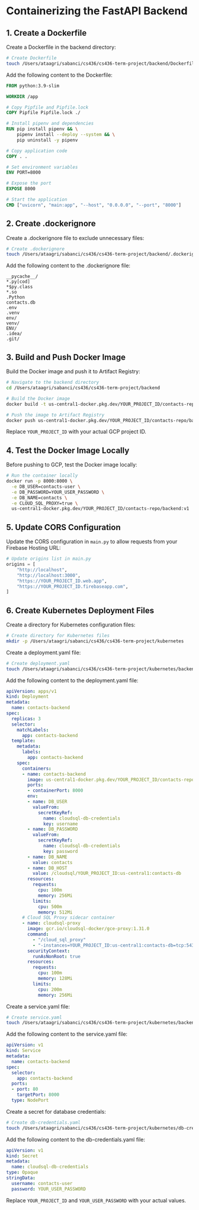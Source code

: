 # Containerizing the FastAPI Backend

## 1. Create a Dockerfile

Create a Dockerfile in the backend directory:

```bash
# Create Dockerfile
touch /Users/ataagri/sabanci/cs436/cs436-term-project/backend/Dockerfile
```

Add the following content to the Dockerfile:

```dockerfile
FROM python:3.9-slim

WORKDIR /app

# Copy Pipfile and Pipfile.lock
COPY Pipfile Pipfile.lock ./

# Install pipenv and dependencies
RUN pip install pipenv && \
    pipenv install --deploy --system && \
    pip uninstall -y pipenv

# Copy application code
COPY . .

# Set environment variables
ENV PORT=8000

# Expose the port
EXPOSE 8000

# Start the application
CMD ["uvicorn", "main:app", "--host", "0.0.0.0", "--port", "8000"]
```

## 2. Create .dockerignore

Create a .dockerignore file to exclude unnecessary files:

```bash
# Create .dockerignore
touch /Users/ataagri/sabanci/cs436/cs436-term-project/backend/.dockerignore
```

Add the following content to the .dockerignore file:

```
__pycache__/
*.py[cod]
*$py.class
*.so
.Python
contacts.db
.env
.venv
env/
venv/
ENV/
.idea/
.git/
```

## 3. Build and Push Docker Image

Build the Docker image and push it to Artifact Registry:

```bash
# Navigate to the backend directory
cd /Users/ataagri/sabanci/cs436/cs436-term-project/backend

# Build the Docker image
docker build -t us-central1-docker.pkg.dev/YOUR_PROJECT_ID/contacts-repo/backend:v1 .

# Push the image to Artifact Registry
docker push us-central1-docker.pkg.dev/YOUR_PROJECT_ID/contacts-repo/backend:v1
```

Replace `YOUR_PROJECT_ID` with your actual GCP project ID.

## 4. Test the Docker Image Locally

Before pushing to GCP, test the Docker image locally:

```bash
# Run the container locally
docker run -p 8000:8000 \
  -e DB_USER=contacts-user \
  -e DB_PASSWORD=YOUR_USER_PASSWORD \
  -e DB_NAME=contacts \
  -e CLOUD_SQL_PROXY=true \
  us-central1-docker.pkg.dev/YOUR_PROJECT_ID/contacts-repo/backend:v1
```

## 5. Update CORS Configuration

Update the CORS configuration in `main.py` to allow requests from your Firebase Hosting URL:

```python
# Update origins list in main.py
origins = [
    "http://localhost",
    "http://localhost:3000",
    "https://YOUR_PROJECT_ID.web.app",
    "https://YOUR_PROJECT_ID.firebaseapp.com",
]
```

## 6. Create Kubernetes Deployment Files

Create a directory for Kubernetes configuration files:

```bash
# Create directory for Kubernetes files
mkdir -p /Users/ataagri/sabanci/cs436/cs436-term-project/kubernetes
```

Create a deployment.yaml file:

```bash
# Create deployment.yaml
touch /Users/ataagri/sabanci/cs436/cs436-term-project/kubernetes/backend-deployment.yaml
```

Add the following content to the deployment.yaml file:

```yaml
apiVersion: apps/v1
kind: Deployment
metadata:
  name: contacts-backend
spec:
  replicas: 3
  selector:
    matchLabels:
      app: contacts-backend
  template:
    metadata:
      labels:
        app: contacts-backend
    spec:
      containers:
      - name: contacts-backend
        image: us-central1-docker.pkg.dev/YOUR_PROJECT_ID/contacts-repo/backend:v1
        ports:
        - containerPort: 8000
        env:
        - name: DB_USER
          valueFrom:
            secretKeyRef:
              name: cloudsql-db-credentials
              key: username
        - name: DB_PASSWORD
          valueFrom:
            secretKeyRef:
              name: cloudsql-db-credentials
              key: password
        - name: DB_NAME
          value: contacts
        - name: DB_HOST
          value: /cloudsql/YOUR_PROJECT_ID:us-central1:contacts-db
        resources:
          requests:
            cpu: 100m
            memory: 256Mi
          limits:
            cpu: 500m
            memory: 512Mi
      # Cloud SQL Proxy sidecar container
      - name: cloudsql-proxy
        image: gcr.io/cloudsql-docker/gce-proxy:1.31.0
        command:
          - "/cloud_sql_proxy"
          - "-instances=YOUR_PROJECT_ID:us-central1:contacts-db=tcp:5432"
        securityContext:
          runAsNonRoot: true
        resources:
          requests:
            cpu: 100m
            memory: 128Mi
          limits:
            cpu: 200m
            memory: 256Mi
```

Create a service.yaml file:

```bash
# Create service.yaml
touch /Users/ataagri/sabanci/cs436/cs436-term-project/kubernetes/backend-service.yaml
```

Add the following content to the service.yaml file:

```yaml
apiVersion: v1
kind: Service
metadata:
  name: contacts-backend
spec:
  selector:
    app: contacts-backend
  ports:
  - port: 80
    targetPort: 8000
  type: NodePort
```

Create a secret for database credentials:

```bash
# Create db-credentials.yaml
touch /Users/ataagri/sabanci/cs436/cs436-term-project/kubernetes/db-credentials.yaml
```

Add the following content to the db-credentials.yaml file:

```yaml
apiVersion: v1
kind: Secret
metadata:
  name: cloudsql-db-credentials
type: Opaque
stringData:
  username: contacts-user
  password: YOUR_USER_PASSWORD
```

Replace `YOUR_PROJECT_ID` and `YOUR_USER_PASSWORD` with your actual values.